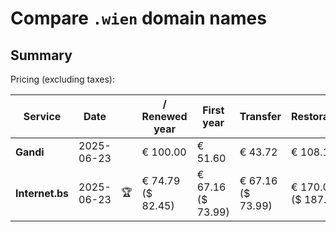 # Compare `.wien` domain names

## Summary

Pricing (excluding taxes):

| Service | Date |  | / Renewed year | First year | Transfer | Restoration |
|--|--|--|--|--|--|--|
| **Gandi** | 2025-06-23 |  | € 100.00 | € 51.60 | € 43.72 | € 108.16 |
| **Internet.bs** | 2025-06-23 | 🏆 | € 74.79<br>($ 82.45) | € 67.16<br>($ 73.99) | € 67.16<br>($ 73.99) | € 170.09<br>($ 187.45) |
